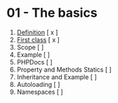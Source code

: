 01 - The basics
=================

1. [Definition](https://github.com/gael-damour/php-oriented-object-learning/tree/master/Basics/01-Definition) [ x ]
2. [First class](https://github.com/gael-damour/php-oriented-object-learning/tree/master/Basics/02-First-Class) [ x ]
3. Scope [  ]
4. Example [  ]
5. PHPDocs [  ]
6. Property and Methods Statics [  ]
7. Inheritance and Example [  ]
8. Autoloading [  ]
9. Namespaces [  ]